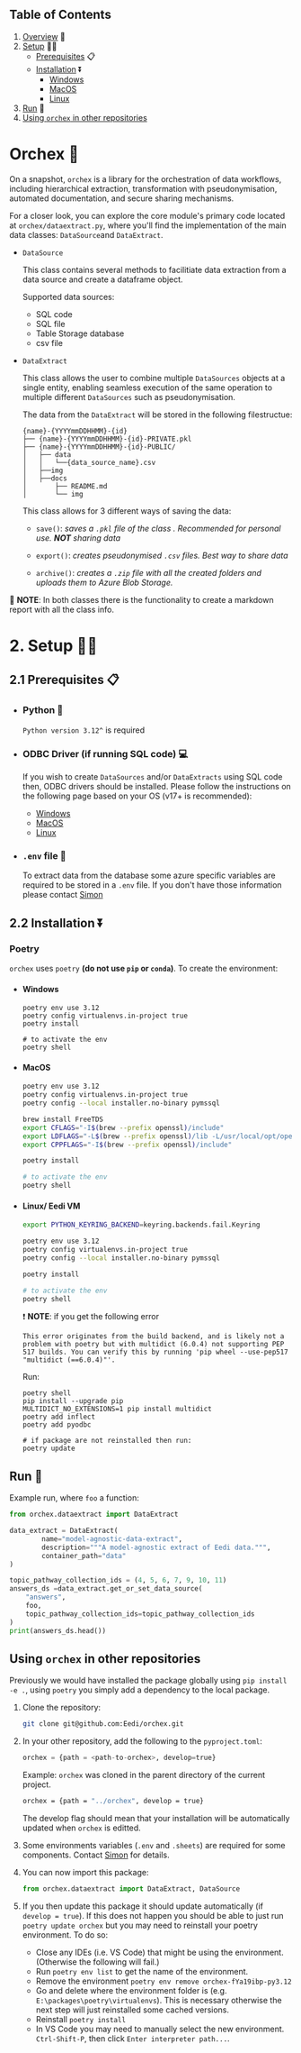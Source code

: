 ## Table of Contents
1. [Overview](#overview) 📖
2. [Setup](#setup) 🧑‍🔬
    * [Prerequisites](#prereq) 📋
    * [Installation](#installation) ⏬
        * [Windows](#windows)
        * [MacOS](#mac)
        * [Linux](#linux)
3. [Run](#run) 🏃
4. [Using `orchex` in other repositories](#otherRepo) 


# Orchex <a id="overview"></a> 📖

On a snapshot, `orchex` is a library for the orchestration of data workflows, including hierarchical extraction, transformation with pseudonymisation, automated documentation, and secure sharing mechanisms.

For a closer look, you can explore the core module's primary code located at `orchex/dataextract.py`, where you'll find the implementation of the main data classes: `DataSource`and `DataExtract`.

* `DataSource`

    This class contains several methods to facilitiate data extraction from a data source 
    and create a dataframe object. 
    
    Supported data sources: 
    * SQL code
    * SQL file
    * Table Storage database 
    * csv file

* `DataExtract`

    This class allows the user to combine multiple `DataSources` objects at a single entity, enabling seamless execution of the same operation to multiple different `DataSources` such as pseudonymisation. 

    The data from the `DataExtract` will be stored in the following  filestructue: 

    ```
    {name}-{YYYYmmDDHHMM}-{id}
    ├── {name}-{YYYYmmDDHHMM}-{id}-PRIVATE.pkl
    ├── {name}-{YYYYmmDDHHMM}-{id}-PUBLIC/
    │   ├── data
    │   │   └──{data_source_name}.csv
    │   ├──img
    │   ├──docs
    │       ├── README.md
    │       └── img
    ```

    This class allows for 3 different ways of saving the data:

    * `save()`: _saves a `.pkl` file of the class . Recommended for personal use. __NOT__ sharing data_

    * `export()`: _creates pseudonymised `.csv` files. Best way to share data_
    * `archive()`: _creates a `.zip` file with all the created folders and uploads them to Azure Blob Storage._

📝
__NOTE__: In both classes there is the functionality to create a markdown report with all the class info.


# 2. Setup <a id="setup"></a> 🧑‍🔬
## 2.1 Prerequisites <a id="prereq"></a> 📋

* ### Python 🐍
    `Python version 3.12^` is required

* ### ODBC Driver (if running SQL code) 💻
    If you wish to create `DataSources` and/or `DataExtracts` using SQL code then, ODBC drivers should be installed.
    Please follow the instructions on the following page based on your OS (v17+ is recommended):

    * [Windows](https://learn.microsoft.com/en-au/sql/connect/odbc/download-odbc-driver-for-sql-server?view=sql-server-2017#download-for-windows)
    * [MacOS](https://learn.microsoft.com/en-au/sql/connect/odbc/linux-mac/install-microsoft-odbc-driver-sql-server-macos?view=sql-server-2017)
    * [Linux](https://learn.microsoft.com/en-au/sql/connect/odbc/linux-mac/installing-the-microsoft-odbc-driver-for-sql-server?view=sql-server-2017&tabs=alpine18-install%2Calpine17-install%2Cdebian8-install%2Credhat7-13-install%2Crhel7-offline) 

* ### `.env` file 📃
    To extract data from the database some azure specific variables are required to be stored in a `.env` file. If you don't have those information please contact [Simon](mailto:simon.woodhead@eedi.co.uk)

## 2.2 Installation <a id="installation"></a>  ⏬

### Poetry 
`orchex` uses `poetry` __(do not use `pip` or `conda`)__.
To create the environment:

* #### Windows <a id="windows"></a>

    ```shell
    poetry env use 3.12
    poetry config virtualenvs.in-project true
    poetry install

    # to activate the env
    poetry shell
    ```


* #### MacOS <a id="mac"></a>


    ```bash
    poetry env use 3.12
    poetry config virtualenvs.in-project true
    poetry config --local installer.no-binary pymssql

    brew install FreeTDS
    export CFLAGS="-I$(brew --prefix openssl)/include"
    export LDFLAGS="-L$(brew --prefix openssl)/lib -L/usr/local/opt/openssl/lib"
    export CPPFLAGS="-I$(brew --prefix openssl)/include"

    poetry install

    # to activate the env
    poetry shell
    ```

* #### Linux/ Eedi VM <a id="linux"></a>


    ```bash
    export PYTHON_KEYRING_BACKEND=keyring.backends.fail.Keyring

    poetry env use 3.12
    poetry config virtualenvs.in-project true
    poetry config --local installer.no-binary pymssql

    poetry install

    # to activate the env
    poetry shell
    ```

    ❗ __NOTE__:
    if you get the following error 

    ```shell
    This error originates from the build backend, and is likely not a problem with poetry but with multidict (6.0.4) not supporting PEP 517 builds. You can verify this by running 'pip wheel --use-pep517 "multidict (==6.0.4)"'.
    ```
    Run:

    ```shell
    poetry shell
    pip install --upgrade pip
    MULTIDICT_NO_EXTENSIONS=1 pip install multidict
    poetry add inflect
    poetry add pyodbc

    # if package are not reinstalled then run: 
    poetry update
    ```

## Run 🏃<a id="run"></a>

Example run, where `foo` a function:

```python
from orchex.dataextract import DataExtract

data_extract = DataExtract(
        name="model-agnostic-data-extract",
        description="""A model-agnostic extract of Eedi data.""",
        container_path="data"
)

topic_pathway_collection_ids = (4, 5, 6, 7, 9, 10, 11)
answers_ds =data_extract.get_or_set_data_source(
    "answers", 
    foo,
    topic_pathway_collection_ids=topic_pathway_collection_ids
)
print(answers_ds.head())
```

## Using `orchex` in other repositories <a id=otherRepo></a>

Previously we would have installed the package globally using `pip install -e .`, using `poetry` you simply add a dependency to the local package.

1. Clone the repository:
    
    ```bash
    git clone git@github.com:Eedi/orchex.git
    ```
    
2. In your other repository, add the following to the `pyproject.toml`:

    ```python
    orchex = {path = <path-to-orchex>, develop=true}
    ```
    Example:
    `orchex` was cloned in the parent directory of the current project.

    ```bash
    orchex = {path = "../orchex", develop = true}
    ```

    The develop flag should mean that your installation will be automatically updated when `orchex` is editted.

3. Some environments variables (`.env` and `.sheets`) are required for some components. Contact [Simon](mailto:simon.woodhead@eedi.co.uk) for details.

4. You can now import this package:
    
    ```python
    from orchex.dataextract import DataExtract, DataSource
    ```

5. If you then update this package it should update automatically (if `develop = true`). If this does not happen you should be able to just run `poetry update orchex` but you may need to reinstall your poetry environment. To do so:

    - Close any IDEs (i.e. VS Code) that might be using the environment. (Otherwise the following will fail.)
    - Run `poetry env list` to get the name of the environment.
    - Remove the environment ```poetry env remove orchex-fYa19ibp-py3.12```
    - Go and delete where the environment folder is (e.g. `E:\packages\poetry\virtualenvs`). This is necessary otherwise the next step will just reinstalled some cached versions.
    - Reinstall ```poetry install```
    - In VS Code you may need to manually select the new environment. `Ctrl-Shift-P`, then click `Enter interpreter path...`.
